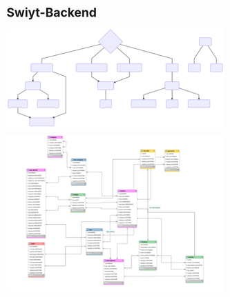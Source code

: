 # Swiyt-Backend

![system](doc/diagram-01.svg)


![database](doc/database.svg)








[System Diagram]: <https://bit.ly/2ls3TlU>

<!--stackedit_data:
eyJoaXN0b3J5IjpbLTEzODk3MjU4MzldfQ==
-->
